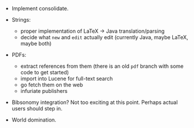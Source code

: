 - Implement consolidate.

- Strings:
  - proper implementation of LaTeX -> Java translation/parsing
  - decide what `new` and `edit` actually edit (currently Java, maybe LaTeX, maybe both)

- PDFs:
  - extract references from them (there is an old `pdf` branch with some code to get started)
  - import into Lucene for full-text search
  - go fetch them on the web
  - infuriate publishers

- Bibsonomy integration? Not too exciting at this point. Perhaps actual users should step in.

- World domination.

